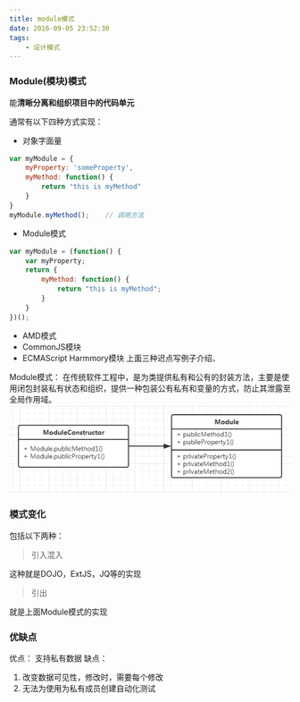```yaml
---
title: module模式
date: 2016-09-05 23:52:30
tags:
    - 设计模式
---
```


### Module(模块)模式

能**清晰分离和组织项目中的代码单元**

通常有以下四种方式实现：
- 对象字面量
```javascript
var myModule = {
    myProperty: 'someProperty',
    myMethod: function() {
        return "this is myMethod"
    }
}
myModule.myMethod();    // 调用方法
```

- Module模式
```javascript
var myModule = (function() {
    var myProperty;
    return {
        myMethod: function() {
            return "this is myMethod";
        }
    }
})();
```
- AMD模式
- CommonJS模块
- ECMAScript Harmmory模块
上面三种迟点写例子介绍、

Module模式： 在传统软件工程中，是为类提供私有和公有的封装方法，主要是使用闭包封装私有状态和组织，提供一种包装公有私有和变量的方式，防止其泄露至全局作用域。
![module](/img/module1.png)

### 模式变化

包括以下两种：
> 引入混入

这种就是DOJO，ExtJS，JQ等的实现

> 引出

就是上面Module模式的实现

### 优缺点

优点： 支持私有数据
缺点： 
1. 改变数据可见性，修改时，需要每个修改
2. 无法为使用为私有成员创建自动化测试